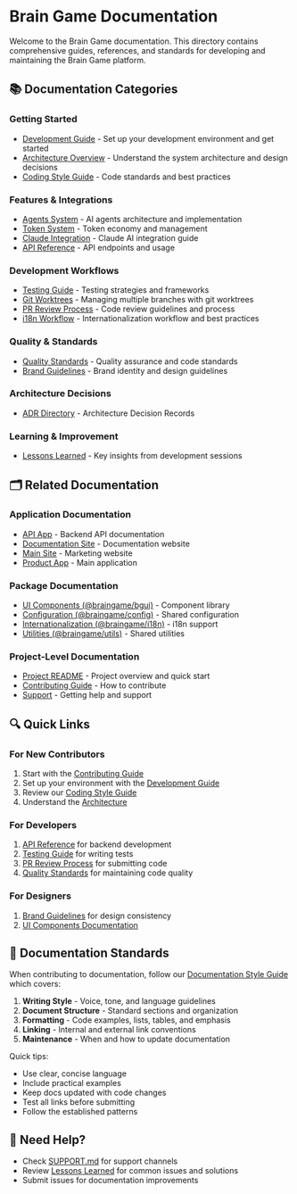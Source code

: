 # Brain Game Documentation

Welcome to the Brain Game documentation. This directory contains comprehensive guides, references, and standards for developing and maintaining the Brain Game platform.

## 📚 Documentation Categories

### Getting Started
- [Development Guide](./development/DEVELOPMENT.md) - Set up your development environment and get started
- [Architecture Overview](./architecture/ARCHITECTURE.md) - Understand the system architecture and design decisions
- [Coding Style Guide](./development/CODING_STYLE.md) - Code standards and best practices

### Features & Integrations
- [Agents System](./features/AGENTS.md) - AI agents architecture and implementation
- [Token System](./features/TOKEN_SYSTEM.md) - Token economy and management
- [Claude Integration](./features/CLAUDE.md) - Claude AI integration guide
- [API Reference](./api/API.md) - API endpoints and usage

### Development Workflows
- [Testing Guide](./development/TESTING.md) - Testing strategies and frameworks
- [Git Worktrees](./development/WORKTREES.md) - Managing multiple branches with git worktrees
- [PR Review Process](./processes/PR_REVIEW_PROCESS.md) - Code review guidelines and process
- [i18n Workflow](./processes/I18N_WORKFLOW.md) - Internationalization workflow and best practices

### Quality & Standards
- [Quality Standards](./processes/QUALITY.md) - Quality assurance and code standards
- [Brand Guidelines](./brand/BRAND.md) - Brand identity and design guidelines

### Architecture Decisions
- [ADR Directory](./architecture/adr/README.md) - Architecture Decision Records

### Learning & Improvement
- [Lessons Learned](./LESSONS.md) - Key insights from development sessions

## 🗂️ Related Documentation

### Application Documentation
- [API App](/apps/api/README.md) - Backend API documentation
- [Documentation Site](/apps/docs-site/README.md) - Documentation website
- [Main Site](/apps/main-site/README.md) - Marketing website
- [Product App](/apps/product/README.md) - Main application

### Package Documentation
- [UI Components (@braingame/bgui)](/packages/bgui/README.md) - Component library
- [Configuration (@braingame/config)](/packages/config/README.md) - Shared configuration
- [Internationalization (@braingame/i18n)](/packages/i18n/README.md) - i18n support
- [Utilities (@braingame/utils)](/packages/utils/README.md) - Shared utilities

### Project-Level Documentation
- [Project README](../README.md) - Project overview and quick start
- [Contributing Guide](../.github/CONTRIBUTING.md) - How to contribute
- [Support](../SUPPORT.md) - Getting help and support

## 🔍 Quick Links

### For New Contributors
1. Start with the [Contributing Guide](../.github/CONTRIBUTING.md)
2. Set up your environment with the [Development Guide](./development/DEVELOPMENT.md)
3. Review our [Coding Style Guide](./development/CODING_STYLE.md)
4. Understand the [Architecture](./architecture/ARCHITECTURE.md)

### For Developers
1. [API Reference](./api/API.md) for backend development
2. [Testing Guide](./development/TESTING.md) for writing tests
3. [PR Review Process](./processes/PR_REVIEW_PROCESS.md) for submitting code
4. [Quality Standards](./processes/QUALITY.md) for maintaining code quality

### For Designers
1. [Brand Guidelines](./brand/BRAND.md) for design consistency
2. [UI Components Documentation](/packages/bgui/README.md)

## 📝 Documentation Standards

When contributing to documentation, follow our [Documentation Style Guide](./DOCUMENTATION_STYLE_GUIDE.md) which covers:

1. **Writing Style** - Voice, tone, and language guidelines
2. **Document Structure** - Standard sections and organization
3. **Formatting** - Code examples, lists, tables, and emphasis
4. **Linking** - Internal and external link conventions
5. **Maintenance** - When and how to update documentation

Quick tips:
- Use clear, concise language
- Include practical examples
- Keep docs updated with code changes
- Test all links before submitting
- Follow the established patterns

## 🚀 Need Help?

- Check [SUPPORT.md](../SUPPORT.md) for support channels
- Review [Lessons Learned](./LESSONS.md) for common issues and solutions
- Submit issues for documentation improvements